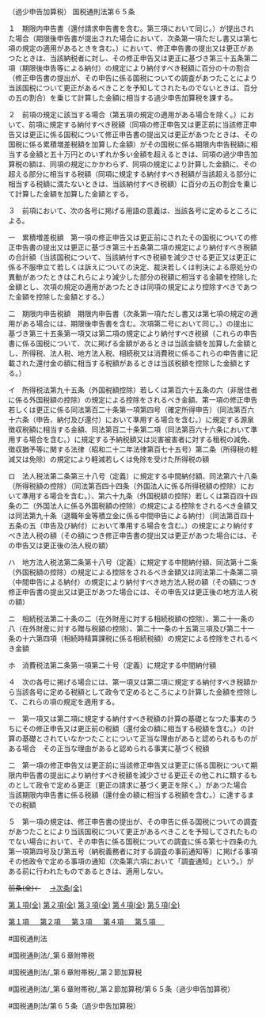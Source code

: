 （過少申告加算税）
国税通則法第６５条

１　期限内申告書（還付請求申告書を含む。第三項において同じ。）が提出された場合（期限後申告書が提出された場合において、次条第一項ただし書又は第七項の規定の適用があるときを含む。）において、修正申告書の提出又は更正があつたときは、当該納税者に対し、その修正申告又は更正に基づき第三十五条第二項（期限後申告等による納付）の規定により納付すべき税額に百分の十の割合（修正申告書の提出が、その申告に係る国税についての調査があつたことにより当該国税について更正があるべきことを予知してされたものでないときは、百分の五の割合）を乗じて計算した金額に相当する過少申告加算税を課する。

２　前項の規定に該当する場合（第五項の規定の適用がある場合を除く。）において、前項に規定する納付すべき税額（同項の修正申告又は更正前に当該修正申告又は更正に係る国税について修正申告書の提出又は更正があつたときは、その国税に係る累積増差税額を加算した金額）がその国税に係る期限内申告税額に相当する金額と五十万円とのいずれか多い金額を超えるときは、同項の過少申告加算税の額は、同項の規定にかかわらず、同項の規定により計算した金額に、その超える部分に相当する税額（同項に規定する納付すべき税額が当該超える部分に相当する税額に満たないときは、当該納付すべき税額）に百分の五の割合を乗じて計算した金額を加算した金額とする。

３　前項において、次の各号に掲げる用語の意義は、当該各号に定めるところによる。

一　累積増差税額　第一項の修正申告又は更正前にされたその国税についての修正申告書の提出又は更正に基づき第三十五条第二項の規定により納付すべき税額の合計額（当該国税について、当該納付すべき税額を減少させる更正又は更正に係る不服申立て若しくは訴えについての決定、裁決若しくは判決による原処分の異動があつたときはこれらにより減少した部分の税額に相当する金額を控除した金額とし、次項の規定の適用があつたときは同項の規定により控除すべきであつた金額を控除した金額とする。）

二　期限内申告税額　期限内申告書（次条第一項ただし書又は第七項の規定の適用がある場合には、期限後申告書を含む。次項第二号において同じ。）の提出に基づき第三十五条第一項又は第二項の規定により納付すべき税額（これらの申告書に係る国税について、次に掲げる金額があるときは当該金額を加算した金額とし、所得税、法人税、地方法人税、相続税又は消費税に係るこれらの申告書に記載された還付金の額に相当する税額があるときは当該税額を控除した金額とする。）

イ　所得税法第九十五条（外国税額控除）若しくは第百六十五条の六（非居住者に係る外国税額の控除）の規定による控除をされるべき金額、第一項の修正申告若しくは更正に係る同法第百二十条第一項第四号（確定所得申告）（同法第百六十六条（申告、納付及び還付）において準用する場合を含む。）に規定する源泉徴収税額に相当する金額、同法第百二十条第二項（同法第百六十六条において準用する場合を含む。）に規定する予納税額又は災害被害者に対する租税の減免、徴収猶予等に関する法律（昭和二十二年法律第百七十五号）第二条（所得税の軽減又は免除）の規定により軽減若しくは免除を受けた所得税の額

ロ　法人税法第二条第三十八号（定義）に規定する中間納付額、同法第六十八条（所得税額の控除）（同法第百四十四条（外国法人に係る所得税額の控除）において準用する場合を含む。）、第六十九条（外国税額の控除）若しくは第百四十四条の二（外国法人に係る外国税額の控除）の規定による控除をされるべき金額又は同法第九十条（退職年金等積立金に係る中間申告による納付）（同法第百四十五条の五（申告及び納付）において準用する場合を含む。）の規定により納付すべき法人税の額（その額につき修正申告書の提出又は更正があつた場合には、その申告又は更正後の法人税の額）

ハ　地方法人税法第二条第十八号（定義）に規定する中間納付額、同法第十二条（外国税額の控除）の規定による控除をされるべき金額又は同法第二十条第二項（中間申告による納付）の規定により納付すべき地方法人税の額（その額につき修正申告書の提出又は更正があつた場合には、その申告又は更正後の地方法人税の額）

ニ　相続税法第二十条の二（在外財産に対する相続税額の控除）、第二十一条の八（在外財産に対する贈与税額の控除）、第二十一条の十五第三項及び第二十一条の十六第四項（相続時精算課税に係る相続税額）の規定による控除をされるべき金額

ホ　消費税法第二条第一項第二十号（定義）に規定する中間納付額

４　次の各号に掲げる場合には、第一項又は第二項に規定する納付すべき税額から当該各号に定める税額として政令で定めるところにより計算した金額を控除して、これらの項の規定を適用する。

一　第一項又は第二項に規定する納付すべき税額の計算の基礎となつた事実のうちにその修正申告又は更正前の税額（還付金の額に相当する税額を含む。）の計算の基礎とされていなかつたことについて正当な理由があると認められるものがある場合　その正当な理由があると認められる事実に基づく税額

二　第一項の修正申告又は更正前に当該修正申告又は更正に係る国税について期限内申告書の提出により納付すべき税額を減少させる更正その他これに類するものとして政令で定める更正（更正の請求に基づく更正を除く。）があつた場合　当該期限内申告書に係る税額（還付金の額に相当する税額を含む。）に達するまでの税額

５　第一項の規定は、修正申告書の提出が、その申告に係る国税についての調査があつたことにより当該国税について更正があるべきことを予知してされたものでない場合において、その申告に係る国税についての調査に係る第七十四条の九第一項第四号及び第五号（納税義務者に対する調査の事前通知等）に掲げる事項その他政令で定める事項の通知（次条第六項において「調査通知」という。）がある前に行われたものであるときは、適用しない。

~~前条(全)←~~　  [→次条(全)](国税通則法＿＿＿＿＿第６６条_.md)

[第１項(全)](国税通則法＿＿＿＿＿第６５条第１項_.md)  [第２項(全)](国税通則法＿＿＿＿＿第６５条第２項_.md)  [第３項(全)](国税通則法＿＿＿＿＿第６５条第３項_.md)  [第４項(全)](国税通則法＿＿＿＿＿第６５条第４項_.md)  [第５項(全)](国税通則法＿＿＿＿＿第６５条第５項_.md)  

[第１項 　 ](国税通則法＿＿＿＿＿第６５条第１項.md)  [第２項 　 ](国税通則法＿＿＿＿＿第６５条第２項.md)  [第３項 　 ](国税通則法＿＿＿＿＿第６５条第３項.md)  [第４項 　 ](国税通則法＿＿＿＿＿第６５条第４項.md)  [第５項 　 ](国税通則法＿＿＿＿＿第６５条第５項.md)  

#国税通則法

#国税通則法/_第６章附帯税

#国税通則法/_第６章附帯税/_第２節加算税

#国税通則法/_第６章附帯税/_第２節加算税/第６５条（過少申告加算税）

#国税通則法/第６５条（過少申告加算税）

